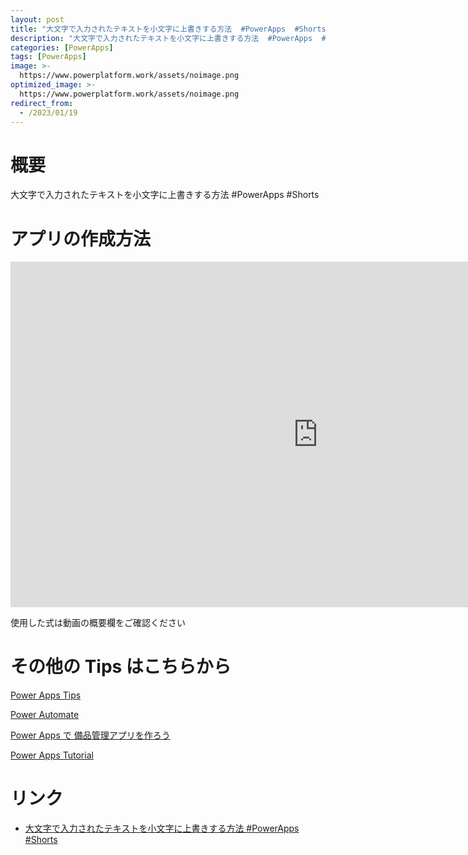 ```yaml
---
layout: post
title: "大文字で入力されたテキストを小文字に上書きする方法  #PowerApps  #Shorts"
description: "大文字で入力されたテキストを小文字に上書きする方法  #PowerApps  #Shortsを動画で分かりやすく解説"
categories: [PowerApps]
tags: [PowerApps]
image: >-
  https://www.powerplatform.work/assets/noimage.png
optimized_image: >-
  https://www.powerplatform.work/assets/noimage.png
redirect_from:
  - /2023/01/19
---
```



#  概要

大文字で入力されたテキストを小文字に上書きする方法  #PowerApps  #Shorts


# アプリの作成方法

<iframe width="983" height="553" src="https://www.youtube.com/embed/VXLO9BPTiXk" title="YouTube video player" frameborder="0" allow="accelerometer; autoplay; clipboard-write; encrypted-media; gyroscope; picture-in-picture" allowfullscreen></iframe>


使用した式は動画の概要欄をご確認ください


# その他の Tips はこちらから

[Power Apps Tips](https://www.youtube.com/watch?v=VrAQf3JQ7yM&list=PLVhFi1fb3DqakSLVMn22DDcySXh9jtzi- )


[Power Automate](https://www.youtube.com/watch?v=-YnJYT0ASEM&list=PLVhFi1fb3Dqbzic6GieqnLFgD3aTj-eHA)


[Power Apps で 備品管理アプリを作ろう](https://www.youtube.com/playlist?list=PLVhFi1fb3DqZM3HKb8Hea6XEL96990Fyn)


[Power Apps Tutorial](https://www.youtube.com/playlist?list=PLVhFi1fb3DqalxpL974VvAJvV4iWoSbe_)


# リンク


- [大文字で入力されたテキストを小文字に上書きする方法  #PowerApps  #Shorts](https://www.youtube.com/watch?v=VXLO9BPTiXk)

